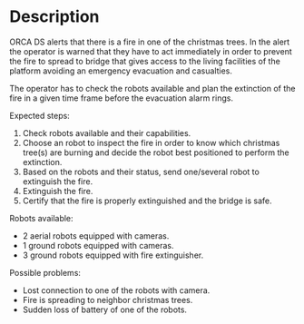 # Description

ORCA DS alerts that there is a fire in one of the christmas trees. In the alert the operator is warned that they have to act immediately in order to prevent the fire to spread to bridge that gives access to the living facilities of the platform avoiding an emergency evacuation and casualties.

The operator has to check the robots available and plan the extinction of the fire in a given time frame before the evacuation alarm rings.

Expected steps:

  1. Check robots available and their capabilities.
  2. Choose an robot to inspect the fire in order to know which christmas tree(s) are burning and decide the robot best positioned to perform the extinction.
  3. Based on the robots and their status, send one/several robot to extinguish the fire.
  4. Extinguish the fire.
  5. Certify that the fire is properly extinguished and the bridge is safe.

Robots available:
  * 2 aerial robots equipped with cameras.
  * 1 ground robots equipped with cameras.
  * 3 ground robots equipped with fire extinguisher.
  
Possible problems:
  * Lost connection to one of the robots with camera.
  * Fire is spreading to neighbor christmas trees.
  * Sudden loss of battery of one of the robots.
